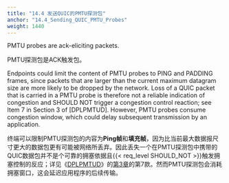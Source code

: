 ```yaml
---
title: "14.4 发送QUIC的PMTU探测包"
anchor: "14.4_Sending_QUIC_PMTU_Probes"
weight: 1440
---
```


PMTU probes are ack-eliciting packets.

PMTU探测包是ACK触发包。

Endpoints could limit the content of PMTU probes to PING and PADDING frames, since packets that are larger than the current maximum datagram size are more likely to be dropped by the network. Loss of a QUIC packet that is carried in a PMTU probe is therefore not a reliable indication of congestion and SHOULD NOT trigger a congestion control reaction; see Item 7 in Section 3 of [DPLPMTUD]. However, PMTU probes consume congestion window, which could delay subsequent transmission by an application.

终端可以限制PMTU探测包的内容为**Ping帧**和**填充帧**，因为比当前最大数据报尺寸更大的数据包更有可能被网络所丢弃。因此丢失一个在PMTU探测包中携带的QUIC数据包并不是个可靠的拥塞依据且{{< req_level SHOULD_NOT >}}触发拥塞控制的反应；详见《[DPLPMTUD]()》的[第3章]()的第7款。然而PMTU探测包会消耗拥塞窗口，这会延迟应用程序的后续传输。
